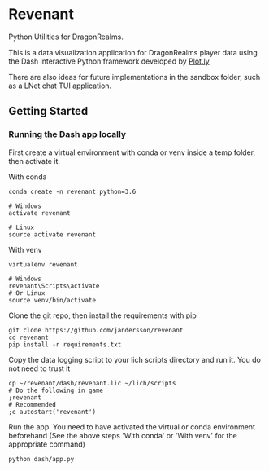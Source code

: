 # Revenant
Python Utilities for DragonRealms. 

This is a data visualization application for DragonRealms player data using the Dash interactive Python framework developed by [Plot.ly](https://plot.ly/)

There are also ideas for future implementations in the sandbox folder, such as a LNet chat TUI application.

## Getting Started

### Running the Dash app locally
First create a virtual environment with conda or venv inside a temp folder, then activate it.

With conda
```
conda create -n revenant python=3.6

# Windows
activate revenant

# Linux
source activate revenant
```

With venv
```
virtualenv revenant

# Windows
revenant\Scripts\activate
# Or Linux
source venv/bin/activate
```

Clone the git repo, then install the requirements with pip
```
git clone https://github.com/jandersson/revenant 
cd revenant
pip install -r requirements.txt
```

Copy the data logging script to your lich scripts directory and run it. You do not need to trust it
```
cp ~/revenant/dash/revenant.lic ~/lich/scripts
# Do the following in game
;revenant
# Recommended
;e autostart('revenant')
```

Run the app. You need to have activated the virtual or conda environment beforehand (See the above steps 'With conda' or 'With venv' for the appropriate command)
```
python dash/app.py
```

